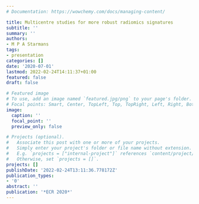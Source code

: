 ```yaml
---
# Documentation: https://wowchemy.com/docs/managing-content/

title: Multicentre studies for more robust radiomics signatures
subtitle: ''
summary: ''
authors:
- M P A Starmans
tags:
- presentation
categories: []
date: '2020-07-01'
lastmod: 2022-02-24T14:11:37+01:00
featured: false
draft: false

# Featured image
# To use, add an image named `featured.jpg/png` to your page's folder.
# Focal points: Smart, Center, TopLeft, Top, TopRight, Left, Right, BottomLeft, Bottom, BottomRight.
image:
  caption: ''
  focal_point: ''
  preview_only: false

# Projects (optional).
#   Associate this post with one or more of your projects.
#   Simply enter your project's folder or file name without extension.
#   E.g. `projects = ["internal-project"]` references `content/project/deep-learning/index.md`.
#   Otherwise, set `projects = []`.
projects: []
publishDate: '2022-02-24T13:11:36.778172Z'
publication_types:
- '0'
abstract: ''
publication: '*ECR 2020*'
---
```

